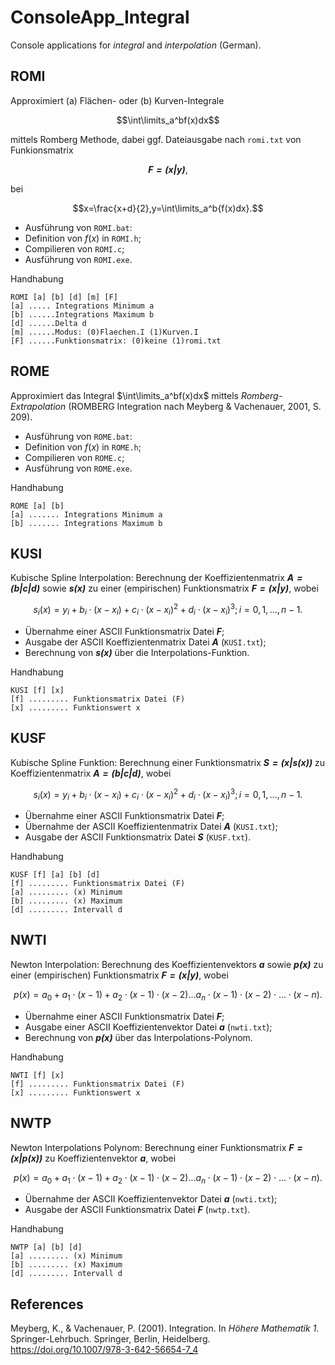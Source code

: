 # ConsoleApp_Integral
Console applications for *integral* and *interpolation* (German).
## ROMI

Approximiert (a) Flächen- oder (b) Kurven-Integrale 

$$\int\limits_a^bf(x)dx$$

mittels Romberg Methode, dabei 
ggf. Dateiausgabe nach `romi.txt` von Funkionsmatrix 

$$\mathbfit {F=(x|y)},$$

bei 

$$x=\frac{x+d}{2},y=\int\limits_a^b{f(x)dx}.$$

- Ausführung von `ROMI.bat`:
- Definition von $f(x)$ in `ROMI.h`;
 - Compilieren von `ROMI.c`; 
- Ausführung von `ROMI.exe`.

Handhabung
~~~
ROMI [a] [b] [d] [m] [F]
[a] ..... Integrations Minimum a
[b] ......Integrations Maximum b
[d] ......Delta d
[m] ......Modus: (0)Flaechen.I (1)Kurven.I
[F] ......Funktionsmatrix: (0)keine (1)romi.txt
~~~

## ROME 

Approximiert das Integral $\int\limits_a^bf(x)dx$ mittels *Romberg-Extrapolation* 
(ROMBERG Integration nach Meyberg & Vachenauer, 2001, S. 209).

- Ausführung von `ROME.bat`:
- Definition von $f(x)$ in `ROME.h`;
- Compilieren von `ROME.c`; 
- Ausführung von `ROME.exe`.

Handhabung
~~~
ROME [a] [b]
[a] ....... Integrations Minimum a
[b] ....... Integrations Maximum b
~~~
## KUSI 

Kubische Spline Interpolation: Berechnung der Koeffizientenmatrix $\mathbfit {A=(b|c|d)}$ sowie $\mathbfit {s(x)}$ zu einer (empirischen) Funktionsmatrix $\mathbfit {F=(x|y)}$, wobei

$$s_i(x)= y_i + b_i⋅(x-x_i) + c_i⋅(x-x_i)^2 + d_i⋅(x-x_i)^3; i= 0,1,...,n-1.$$ 

- Übernahme einer ASCII Funktionsmatrix Datei $\mathbfit F$;
- Ausgabe der ASCII Koeffizientenmatrix Datei $\mathbfit A$ (`KUSI.txt`);
- Berechnung von $\mathbfit{s(x)}$ über die Interpolations-Funktion.

Handhabung
~~~
KUSI [f] [x]
[f] ......... Funktionsmatrix Datei (F)
[x] ......... Funktionswert x
~~~

## KUSF 

Kubische Spline Funktion: Berechnung einer Funktionsmatrix $\mathbfit {S=(x|s(x))}$ zu Koeffizientenmatrix $\mathbfit {A=(b|c|d)}$, wobei

$$s_i(x)= y_i + b_i⋅(x-x_i) + c_i⋅(x-x_i)^2 + d_i⋅(x-x_i)^3; i= 0,1,...,n-1.$$

- Übernahme einer ASCII Funktionsmatrix Datei $\mathbfit F$;
- Übernahme der ASCII Koeffizientenmatrix Datei $\mathbfit A$ (`KUSI.txt`);
- Ausgabe der ASCII Funktionsmatrix Datei $\mathbfit S$ (`KUSF.txt`).

Handhabung
~~~
KUSF [f] [a] [b] [d] 
[f] ......... Funktionsmatrix Datei (F)
[a] ......... (x) Minimum
[b] ......... (x) Maximum
[d] ......... Intervall d
~~~

## NWTI 

Newton Interpolation: Berechnung des Koeffizientenvektors $\mathbfit a$ sowie $\mathbfit{p(x)}$ zu einer (empirischen) Funktionsmatrix $\mathbfit {F=(x|y)}$, wobei

$$p(x)= a_0 + a_1⋅(x-1) + a_2⋅(x-1)⋅(x-2) ... a_n⋅(x-1)⋅(x-2)⋅ ... ⋅(x-n).$$

- Übernahme einer ASCII Funktionsmatrix Datei $\mathbfit F$;
- Ausgabe einer ASCII Koeffizientenvektor Datei $\mathbfit a$ (`nwti.txt`);
- Berechnung von $\mathbfit{p(x)}$ über das Interpolations-Polynom.

Handhabung
~~~
NWTI [f] [x]
[f] ......... Funktionsmatrix Datei (F)
[x] ......... Funktionswert x
~~~

## NWTP

Newton Interpolations Polynom: Berechnung einer Funktionsmatrix $\mathbfit {F=(x|p(x))}$ zu Koeffizientenvektor $\mathbfit a$, wobei

$$p(x)= a_0 + a_1⋅(x-1) + a_2⋅(x-1)⋅(x-2) ... a_n⋅(x-1)⋅(x-2)⋅ ... ⋅(x-n).$$

- Übernahme der ASCII Koeffizientenvektor Datei $\mathbfit a$ (`nwti.txt`);
- Ausgabe der ASCII Funktionsmatrix Datei $\mathbfit F$ (`nwtp.txt`).

Handhabung
~~~
NWTP [a] [b] [d]
[a] ......... (x) Minimum
[b] ......... (x) Maximum
[d] ......... Intervall d
~~~

## References
Meyberg, K., & Vachenauer, P. (2001). Integration. In *Höhere Mathematik 1*. Springer-Lehrbuch. Springer, Berlin, Heidelberg. https://doi.org/10.1007/978-3-642-56654-7_4
